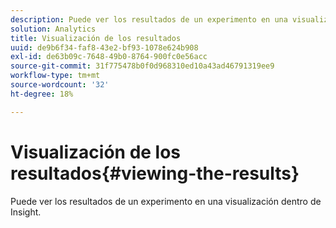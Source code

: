 ```yaml
---
description: Puede ver los resultados de un experimento en una visualización dentro de Insight.
solution: Analytics
title: Visualización de los resultados
uuid: de9b6f34-faf8-43e2-bf93-1078e624b908
exl-id: de63b09c-7648-49b0-8764-900fc0e56acc
source-git-commit: 31f775478b0f0d968310ed10a43ad46791319ee9
workflow-type: tm+mt
source-wordcount: '32'
ht-degree: 18%

---
```


# Visualización de los resultados{#viewing-the-results}

Puede ver los resultados de un experimento en una visualización dentro de Insight.
